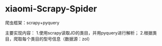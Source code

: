 # xiaomi-Scrapy-Spider
爬虫框架：scrapy+pyquery

主要实现内容：
1.使用scrapy读取JD的类目，并用pyquery进行解析；
2.根据类目，爬取每个类目的型号信息（数据源：zol）

